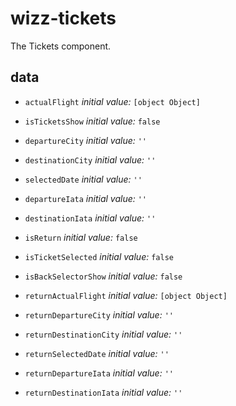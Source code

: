 # wizz-tickets 
The Tickets component. 





## data 
- `actualFlight` 
 *initial value:* `[object Object]` 

- `isTicketsShow` 
 *initial value:* `false` 

- `departureCity` 
 *initial value:* `''` 

- `destinationCity` 
 *initial value:* `''` 

- `selectedDate` 
 *initial value:* `''` 

- `departureIata` 
 *initial value:* `''` 

- `destinationIata` 
 *initial value:* `''` 

- `isReturn` 
 *initial value:* `false` 

- `isTicketSelected` 
 *initial value:* `false` 

- `isBackSelectorShow` 
 *initial value:* `false` 

- `returnActualFlight` 
 *initial value:* `[object Object]` 

- `returnDepartureCity` 
 *initial value:* `''` 

- `returnDestinationCity` 
 *initial value:* `''` 

- `returnSelectedDate` 
 *initial value:* `''` 

- `returnDepartureIata` 
 *initial value:* `''` 

- `returnDestinationIata` 
 *initial value:* `''` 




